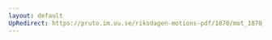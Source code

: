 ```yaml
---
layout: default
UpRedirect: https://pruto.im.uu.se/riksdagen-motions-pdf/1870/mot_1870__ak__230.pdf
---
```

